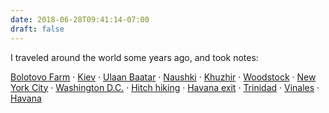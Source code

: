 ```yaml
---
date: 2018-06-28T09:41:14-07:00
draft: false
---
```


I traveled around the world some years ago, and took notes:

[Bolotovo Farm](/bolotovo-farm) &middot; [Kiev](/kiev) &middot; [Ulaan Baatar](/ulaan-baatar) &middot; [Naushki](/naushki) &middot; [Khuzhir](/khuzhir) &middot; [Woodstock](/woodstock) &middot; [New York City](/new-york) &middot; [Washington D.C.](/washington-dc) &middot; [Hitch hiking](/on-the-road) &middot; [Havana exit](/havana-exit) &middot; [Trinidad](/trinidad) &middot; [Vinales](/vinales) &middot; [Havana](/havana)